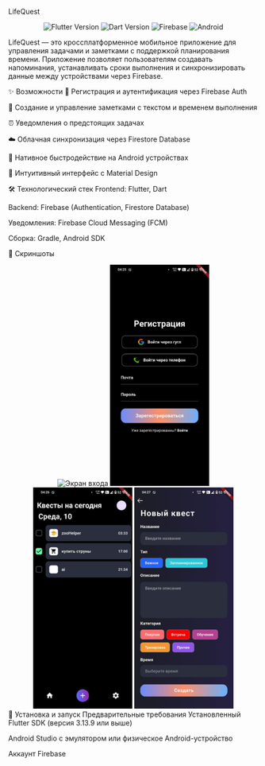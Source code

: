 LifeQuest
<p align="center"> <img src="https://img.shields.io/badge/Flutter-3.13.9-blue?style=for-the-badge&logo=flutter" alt="Flutter Version"> <img src="https://img.shields.io/badge/Dart-3.1.5-blue?style=for-the-badge&logo=dart" alt="Dart Version"> <img src="https://img.shields.io/badge/Firebase-FFCA28?style=for-the-badge&logo=firebase&logoColor=black" alt="Firebase"> <img src="https://img.shields.io/badge/Android-3DDC84?style=for-the-badge&logo=android&logoColor=white" alt="Android"> </p>
LifeQuest — это кроссплатформенное мобильное приложение для управления задачами и заметками с поддержкой планирования времени. Приложение позволяет пользователям создавать напоминания, устанавливать сроки выполнения и синхронизировать данные между устройствами через Firebase.

✨ Возможности
🔐 Регистрация и аутентификация через Firebase Auth

📝 Создание и управление заметками с текстом и временем выполнения

⏰ Уведомления о предстоящих задачах

☁️ Облачная синхронизация через Firestore Database

📱 Нативное быстродействие на Android устройствах

🎨 Интуитивный интерфейс с Material Design

🛠 Технологический стек
Frontend: Flutter, Dart 

Backend: Firebase (Authentication, Firestore Database)

Уведомления: Firebase Cloud Messaging (FCM)

Сборка: Gradle, Android SDK

📸 Скриншоты
<div align="center"> <img src="screenshots/login.jpg" width="200" alt="Экран входа"> <img src="screenshots/register.jpg" width="200" alt="Экран регистрации"> <img src="screenshots/notes_list.jpg" width="200" alt="Список заметок"> <img src="screenshots/add_note.jpg" width="200" alt="Добавление заметки"> </div>
🚀 Установка и запуск
Предварительные требования
Установленный Flutter SDK (версия 3.13.9 или выше)

Android Studio с эмулятором или физическое Android-устройство

Аккаунт Firebase
